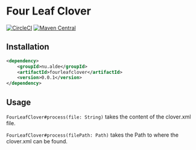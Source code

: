 # Four Leaf Clover
[![CircleCI](https://circleci.com/gh/alde/fourleafclover/tree/master.svg?style=svg)](https://circleci.com/gh/alde/fourleafclover/tree/master)
[![Maven Central](https://img.shields.io/maven-central/v/nu.alde/fourleafclover.svg?style=flat-square)](https://search.maven.org/artifact/nu.alde/fourleafclover)
## Installation

```xml
<dependency>
    <groupId>nu.alde</groupId>
    <artifactId>fourleafclover</artifactId>
    <version>0.0.1</version>
</dependency>
```
  
## Usage

`FourLeafClover#process(file: String)` takes the content of the clover.xml file.

`FourLeafClover#process(filePath: Path)` takes the Path to where the clover.xml can be found.
